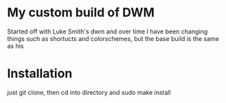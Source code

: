 # My custom build of DWM
Started off with Luke Smith's dwm and over time I have been changing things such as shortucts and colorschemes, but the base build is the same as his

# Installation
just git clone, then cd into directory and sudo make install
